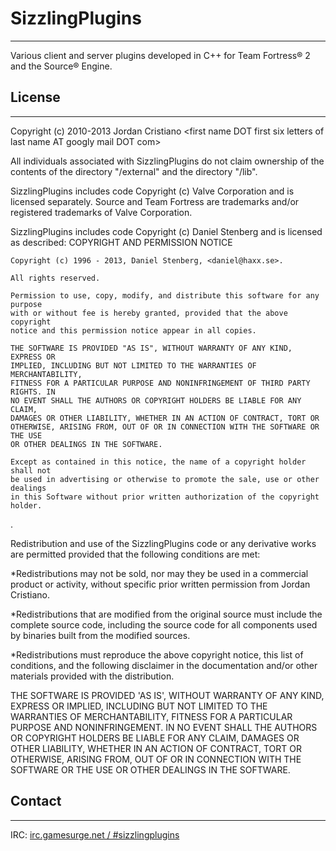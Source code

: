 
# SizzlingPlugins
- - -

Various client and server plugins developed in C++ for Team Fortress&#174; 2 and the Source&#174; Engine.


## License 
- - -

Copyright (c) 2010-2013 Jordan Cristiano &lt;first name DOT first six letters of last name AT googly mail DOT com&gt;

All individuals associated with SizzlingPlugins do not 
claim ownership of the contents of the directory "/external" 
and the directory "/lib".

SizzlingPlugins includes code Copyright (c) Valve Corporation and is licensed separately.
Source and Team Fortress are trademarks and/or registered trademarks of Valve Corporation.

SizzlingPlugins includes code Copyright (c) Daniel Stenberg and 
is licensed as described:
    COPYRIGHT AND PERMISSION NOTICE
     
    Copyright (c) 1996 - 2013, Daniel Stenberg, <daniel@haxx.se>.
     
    All rights reserved.
     
    Permission to use, copy, modify, and distribute this software for any purpose
    with or without fee is hereby granted, provided that the above copyright
    notice and this permission notice appear in all copies.
     
    THE SOFTWARE IS PROVIDED "AS IS", WITHOUT WARRANTY OF ANY KIND, EXPRESS OR
    IMPLIED, INCLUDING BUT NOT LIMITED TO THE WARRANTIES OF MERCHANTABILITY,
    FITNESS FOR A PARTICULAR PURPOSE AND NONINFRINGEMENT OF THIRD PARTY RIGHTS. IN
    NO EVENT SHALL THE AUTHORS OR COPYRIGHT HOLDERS BE LIABLE FOR ANY CLAIM,
    DAMAGES OR OTHER LIABILITY, WHETHER IN AN ACTION OF CONTRACT, TORT OR
    OTHERWISE, ARISING FROM, OUT OF OR IN CONNECTION WITH THE SOFTWARE OR THE USE
    OR OTHER DEALINGS IN THE SOFTWARE.
     
    Except as contained in this notice, the name of a copyright holder shall not
    be used in advertising or otherwise to promote the sale, use or other dealings
    in this Software without prior written authorization of the copyright holder.
.

Redistribution and use of the SizzlingPlugins code or any derivative
works are permitted provided that the following conditions are met:

*Redistributions may not be sold, nor may they be used in a commercial
product or activity, without specific prior written permission from
Jordan Cristiano.
 
*Redistributions that are modified from the original source must include
the complete source code, including the source code for all components
used by binaries built from the modified sources.

*Redistributions must reproduce the above copyright notice, this list
of conditions, and the following disclaimer in the documentation and/or
other materials provided with the distribution.

THE SOFTWARE IS PROVIDED 'AS IS', WITHOUT WARRANTY OF ANY KIND,
EXPRESS OR IMPLIED, INCLUDING BUT NOT LIMITED TO THE WARRANTIES OF
MERCHANTABILITY, FITNESS FOR A PARTICULAR PURPOSE AND NONINFRINGEMENT.
IN NO EVENT SHALL THE AUTHORS OR COPYRIGHT HOLDERS BE LIABLE FOR ANY
CLAIM, DAMAGES OR OTHER LIABILITY, WHETHER IN AN ACTION OF CONTRACT,
TORT OR OTHERWISE, ARISING FROM, OUT OF OR IN CONNECTION WITH THE
SOFTWARE OR THE USE OR OTHER DEALINGS IN THE SOFTWARE.


## Contact
- - -

IRC: [irc.gamesurge.net / #sizzlingplugins](irc://irc.gamesurge.net/sizzlingplugins)
